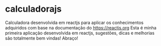 # calculadorajs
Calculadora desenvolvida em reactjs para aplicar os conhecimentos adquiridos com base na documentação do https://reactjs.org  Esta é minha primeira aplicação desenvolvida em reactjs, sugestões, dicas e melhorias são totalmente bem vindas!  Abraço!

